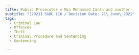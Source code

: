 ```yaml
---
title: Public Prosecutor v Mia Mohammad Imran and another
subtitle: "[2021] SGDC 116 / Decision Date: 21\_June\_2021"
tags:
  - Criminal Law
  - Offences
  - Theft
  - Criminal Procedure and Sentencing
  - Sentencing

---
```

